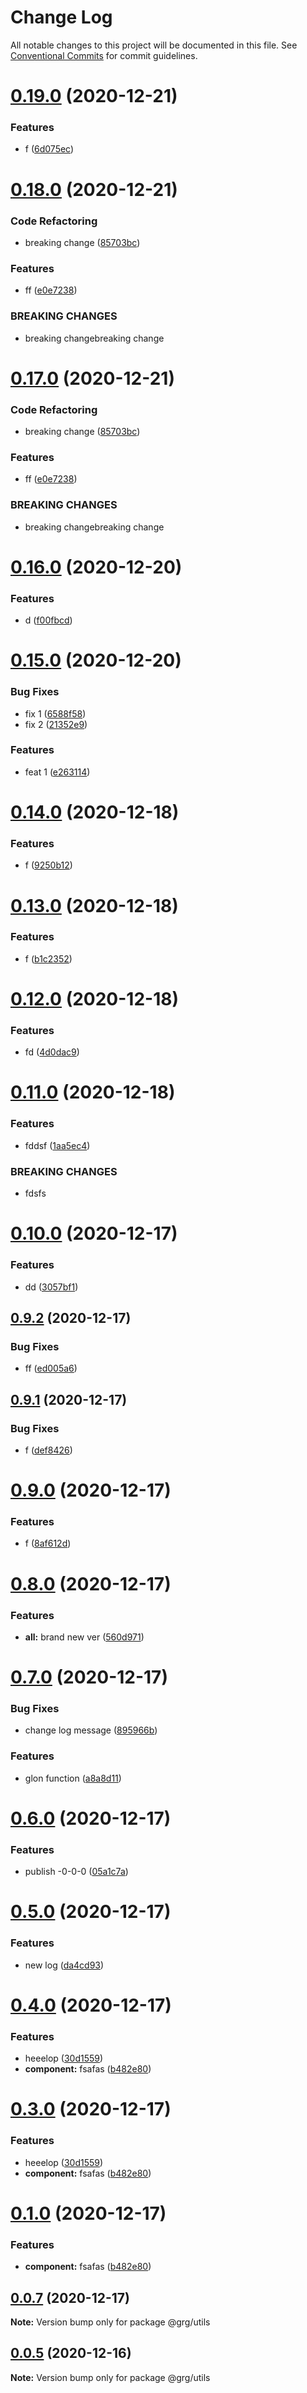 # Change Log

All notable changes to this project will be documented in this file.
See [Conventional Commits](https://conventionalcommits.org) for commit guidelines.

# [0.19.0](https://github.com/swaysun/monorepo/compare/@grg/utils@0.18.0...@grg/utils@0.19.0) (2020-12-21)

### Features

- f ([6d075ec](https://github.com/swaysun/monorepo/commit/6d075ec45ea3dc3bcad78c8e16c33d1f04fdaea2))

# [0.18.0](https://github.com/swaysun/monorepo/compare/@grg/utils@0.16.0...@grg/utils@0.18.0) (2020-12-21)

### Code Refactoring

- breaking change ([85703bc](https://github.com/swaysun/monorepo/commit/85703bc744e43e5c41bb0d6123dd1aa0dfb11237))

### Features

- ff ([e0e7238](https://github.com/swaysun/monorepo/commit/e0e7238738c874fc1b853f4e4f40caad76163e6a))

### BREAKING CHANGES

- breaking changebreaking change

# [0.17.0](https://github.com/swaysun/monorepo/compare/@grg/utils@0.16.0...@grg/utils@0.17.0) (2020-12-21)

### Code Refactoring

- breaking change ([85703bc](https://github.com/swaysun/monorepo/commit/85703bc744e43e5c41bb0d6123dd1aa0dfb11237))

### Features

- ff ([e0e7238](https://github.com/swaysun/monorepo/commit/e0e7238738c874fc1b853f4e4f40caad76163e6a))

### BREAKING CHANGES

- breaking changebreaking change

# [0.16.0](https://github.com/swaysun/monorepo/compare/@grg/utils@0.15.0...@grg/utils@0.16.0) (2020-12-20)

### Features

- d ([f00fbcd](https://github.com/swaysun/monorepo/commit/f00fbcd411950467d82810282e5f3baf742b6531))

# [0.15.0](https://github.com/swaysun/monorepo/compare/@grg/utils@0.14.0...@grg/utils@0.15.0) (2020-12-20)

### Bug Fixes

- fix 1 ([6588f58](https://github.com/swaysun/monorepo/commit/6588f58b01dda1b601c4ee7cb3c96bbb6e20089a))
- fix 2 ([21352e9](https://github.com/swaysun/monorepo/commit/21352e9dddc4a72b830a12861faa3ceef031e5ce))

### Features

- feat 1 ([e263114](https://github.com/swaysun/monorepo/commit/e26311465e4b39d2b00bc14e3e8980e273e6df62))

# [0.14.0](https://github.com/swaysun/monorepo/compare/@grg/utils@0.13.0...@grg/utils@0.14.0) (2020-12-18)

### Features

- f ([9250b12](https://github.com/swaysun/monorepo/commit/9250b12556ff092d7dcee9ad27527f0f77d2ff82))

# [0.13.0](https://github.com/swaysun/monorepo/compare/@grg/utils@0.12.0...@grg/utils@0.13.0) (2020-12-18)

### Features

- f ([b1c2352](https://github.com/swaysun/monorepo/commit/b1c23526ad774f1a3319f759c6343de4022e901e))

# [0.12.0](https://github.com/swaysun/monorepo/compare/@grg/utils@0.11.0...@grg/utils@0.12.0) (2020-12-18)

### Features

- fd ([4d0dac9](https://github.com/swaysun/monorepo/commit/4d0dac9604cf4f515fdaa5f64c541a68161328ba))

# [0.11.0](https://github.com/swaysun/monorepo/compare/@grg/utils@0.10.0...@grg/utils@0.11.0) (2020-12-18)

### Features

- fddsf ([1aa5ec4](https://github.com/swaysun/monorepo/commit/1aa5ec4e61f0868b0133de869398e644bb755cf5))

### BREAKING CHANGES

- fdsfs

# [0.10.0](https://github.com/swaysun/monorepo/compare/@grg/utils@0.9.2...@grg/utils@0.10.0) (2020-12-17)

### Features

- dd ([3057bf1](https://github.com/swaysun/monorepo/commit/3057bf134f896cb97a149afd87b5686b4e0a7e77))

## [0.9.2](https://github.com/swaysun/monorepo/compare/@grg/utils@0.9.1...@grg/utils@0.9.2) (2020-12-17)

### Bug Fixes

- ff ([ed005a6](https://github.com/swaysun/monorepo/commit/ed005a68ce898a4ef19a330b1d2007099a9ead2c))

## [0.9.1](https://github.com/swaysun/monorepo/compare/@grg/utils@0.9.0...@grg/utils@0.9.1) (2020-12-17)

### Bug Fixes

- f ([def8426](https://github.com/swaysun/monorepo/commit/def84269726aeafb59653c8ca0cbbc10b0866ca4))

# [0.9.0](https://github.com/swaysun/monorepo/compare/@grg/utils@0.8.0...@grg/utils@0.9.0) (2020-12-17)

### Features

- f ([8af612d](https://github.com/swaysun/monorepo/commit/8af612da0236d880340d3b21925c227388934960))

# [0.8.0](https://github.com/swaysun/monorepo/compare/@grg/utils@0.7.0...@grg/utils@0.8.0) (2020-12-17)

### Features

- **all:** brand new ver ([560d971](https://github.com/swaysun/monorepo/commit/560d9714fa8865089ef5c1a5289ca1d3c6f7b36b))

# [0.7.0](https://github.com/swaysun/monorepo/compare/@grg/utils@0.6.0...@grg/utils@0.7.0) (2020-12-17)

### Bug Fixes

- change log message ([895966b](https://github.com/swaysun/monorepo/commit/895966b2703dd5fcee2714efa6ec5a2a174d031f))

### Features

- glon function ([a8a8d11](https://github.com/swaysun/monorepo/commit/a8a8d1177f5e76c5a06541ea29f84d5da0bd3776))

# [0.6.0](https://github.com/swaysun/monorepo/compare/@grg/utils@0.5.0...@grg/utils@0.6.0) (2020-12-17)

### Features

- publish -0-0-0 ([05a1c7a](https://github.com/swaysun/monorepo/commit/05a1c7a7a7229a58fa13cf458c0a99ca3f1f3560))

# [0.5.0](https://github.com/swaysun/monorepo/compare/@grg/utils@0.4.0...@grg/utils@0.5.0) (2020-12-17)

### Features

- new log ([da4cd93](https://github.com/swaysun/monorepo/commit/da4cd93e677857294fd713312b1e0b260b0e0088))

# [0.4.0](https://github.com/swaysun/monorepo/compare/@grg/utils@0.0.11...@grg/utils@0.4.0) (2020-12-17)

### Features

- heeelop ([30d1559](https://github.com/swaysun/monorepo/commit/30d155992bd7e68deb05fb8e3e5329837b53280e))
- **component:** fsafas ([b482e80](https://github.com/swaysun/monorepo/commit/b482e8002266fde00a91715d227c75580a53f822))

# [0.3.0](https://github.com/swaysun/monorepo/compare/@grg/utils@0.0.11...@grg/utils@0.3.0) (2020-12-17)

### Features

- heeelop ([30d1559](https://github.com/swaysun/monorepo/commit/30d155992bd7e68deb05fb8e3e5329837b53280e))
- **component:** fsafas ([b482e80](https://github.com/swaysun/monorepo/commit/b482e8002266fde00a91715d227c75580a53f822))

# [0.1.0](https://github.com/swaysun/monorepo/compare/@grg/utils@0.0.11...@grg/utils@0.1.0) (2020-12-17)

### Features

- **component:** fsafas ([b482e80](https://github.com/swaysun/monorepo/commit/b482e8002266fde00a91715d227c75580a53f822))

## [0.0.7](https://github.com/swaysun/monorepo/compare/@grg/utils@0.0.6...@grg/utils@0.0.7) (2020-12-17)

**Note:** Version bump only for package @grg/utils

## [0.0.5](https://github.com/swaysun/monorepo/compare/@grg/utils@0.0.4...@grg/utils@0.0.5) (2020-12-16)

**Note:** Version bump only for package @grg/utils
